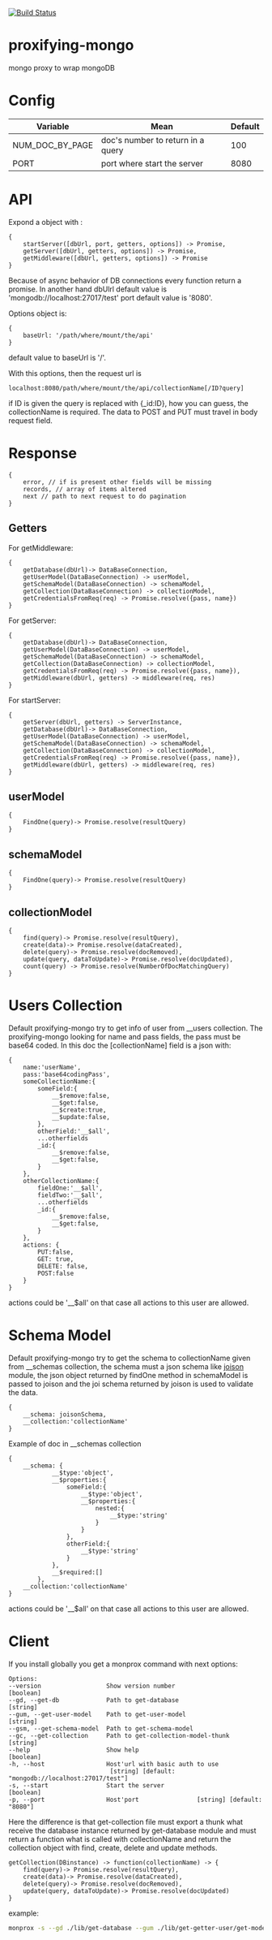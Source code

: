 [![Build Status](https://travis-ci.org/Cereceres/mongo-proxy.svg?branch=master)](https://travis-ci.org/Cereceres/mongo-proxy)


# proxifying-mongo
mongo proxy to wrap mongoDB

# Config

|Variable|Mean|Default|
|---|---|---|
|NUM_DOC_BY_PAGE|doc's number to return in a query|100|
|PORT|port where start the server|8080|


# API 
Expond a object with :

    {
        startServer([dbUrl, port, getters, options]) -> Promise,
        getServer([dbUrl, getters, options]) -> Promise,
        getMiddleware([dbUrl, getters, options]) -> Promise
    }

Because of async behavior of DB connections every function return a promise. In another hand dbUlrl default value is 'mongodb://localhost:27017/test'
port default value is '8080'.

Options object is:

    {
        baseUrl: '/path/where/mount/the/api'
    }

default value to baseUrl is '/'.

With this options, then the request url is

    localhost:8080/path/where/mount/the/api/collectionName[/ID?query]

if ID is given the query is replaced with {_id:ID}, how you can guess, the collectionName is required. The data to POST and PUT must travel in body request field.

# Response
    {
        error, // if is present other fields will be missing
        records, // array of items altered
        next // path to next request to do pagination
    }

## Getters

For getMiddleware:

    {
        getDatabase(dbUrl)-> DataBaseConnection,
        getUserModel(DataBaseConnection) -> userModel,
        getSchemaModel(DataBaseConnection) -> schemaModel,
        getCollection(DataBaseConnection) -> collectionModel,
        getCredentialsFromReq(req) -> Promise.resolve({pass, name})
    }


For getServer:


    {
        getDatabase(dbUrl)-> DataBaseConnection,
        getUserModel(DataBaseConnection) -> userModel,
        getSchemaModel(DataBaseConnection) -> schemaModel,
        getCollection(DataBaseConnection) -> collectionModel,
        getCredentialsFromReq(req) -> Promise.resolve({pass, name}),
        getMiddleware(dbUrl, getters) -> middleware(req, res)
    }
For startServer:


    {
        getServer(dbUrl, getters) -> ServerInstance,
        getDatabase(dbUrl)-> DataBaseConnection,
        getUserModel(DataBaseConnection) -> userModel,
        getSchemaModel(DataBaseConnection) -> schemaModel,
        getCollection(DataBaseConnection) -> collectionModel,
        getCredentialsFromReq(req) -> Promise.resolve({pass, name}),
        getMiddleware(dbUrl, getters) -> middleware(req, res)
    }

## userModel

    {
        FindOne(query)-> Promise.resolve(resultQuery)
    }

## schemaModel

    {
        FindOne(query)-> Promise.resolve(resultQuery)
    }

## collectionModel

    {
        find(query)-> Promise.resolve(resultQuery),
        create(data)-> Promise.resolve(dataCreated),
        delete(query)-> Promise.resolve(docRemoved),
        update(query, dataToUpdate)-> Promise.resolve(docUpdated),
        count(query) -> Promise.resolve(NumberOfDocMatchingQuery)
    }

# Users Collection

Default proxifying-mongo try to get info of user from __users collection.
The proxifying-mongo looking for name and pass fields, the pass must be base64 coded.
In this doc the [collectionName] field is a json with:

    {
        name:'userName',
        pass:'base64codingPass',
        someCollectionName:{
            someField:{
                __$remove:false,
                __$get:false,
                __$create:true,
                __$update:false,
            },
            otherField:'__$all',
            ...otherfields
            _id:{
                __$remove:false,
                __$get:false,
            }
        },
        otherCollectionName:{
            fieldOne:'__$all',
            fieldTwo:'__$all',
            ...otherfields
            _id:{
                __$remove:false,
                __$get:false,
            }
        },
        actions: {
            PUT:false,
            GET: true,
            DELETE: false,
            POST:false
        }
    }

actions could be '__$all' on that case all actions to this user are allowed.

# Schema Model
Default proxifying-mongo try to get the schema to collectionName given from __schemas collection, the schema must a json schema like [joison](!https://www.npmjs.com/package/joison) module, the json object returned by findOne method in schemaModel is passed to joison and the joi schema returned by joison is used to validate the data.

    {
        __schema: joisonSchema,
        __collection:'collectionName'
    }

Example of doc in __schemas collection

    {
        __schema: {
                __$type:'object',
                __$properties:{
                    someField:{
                        __$type:'object',
                        __$properties:{
                            nested:{
                                __$type:'string'
                            }
                        }
                    },
                    otherField:{
                        __$type:'string'
                    }
                },
                __$required:[]
            },
        __collection:'collectionName'
    }

actions could be '__$all' on that case all actions to this user are allowed.

# Client

If you install globally you get a monprox command with next options:

    Options:
    --version                  Show version number                       [boolean]
    --gd, --get-db             Path to get-database                       [string]
    --gum, --get-user-model    Path to get-user-model                     [string]
    --gsm, --get-schema-model  Path to get-schema-model
    --gc, --get-collection     Path to get-collection-model-thunk         [string]
    --help                     Show help                                 [boolean]
    -h, --host                 Host'url with basic auth to use
                                [string] [default: "mongodb://localhost:27017/test"]
    -s, --start                Start the server                          [boolean]
    -p, --port                 Host'port                [string] [default: "8080"]


Here the difference is that get-collection file must export a thunk what receive the 
database instance returned by get-database module and must return a function what is called with collectionName and return the collection object with find, create, delete and update methods.


    getCollection(DBinstance) -> function(collectionName) -> {
        find(query)-> Promise.resolve(resultQuery),
        create(data)-> Promise.resolve(dataCreated),
        delete(query)-> Promise.resolve(docRemoved),
        update(query, dataToUpdate)-> Promise.resolve(docUpdated)
    }

example:

```bash
monprox -s --gd ./lib/get-database --gum ./lib/get-getter-user/get-model-user --gsm ./lib/get-getter-schema/get-model-schema --gc ./lib/get-getter-collection

```